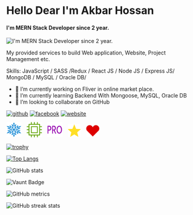 # Hello Dear I'm Akbar Hossan 
#### I'm MERN Stack Developer since 2 year.
![I'm MERN Stack Developer since 2 year.](https://github.com/MdAkbar05/myCodingFlats/blob/main/img/pxfuel%20(1).jpg)

My provided services to build Web application, Website, Project Management etc.

Skills: JavaScript / SASS /Redux / React JS / Node JS / Express JS/ MongoDB / MySQL / Oracle DB/

- 🔭 I’m currently working on Fliver in online market place. 
- 🌱 I’m currently learning Backend With Mongoose, MySQL, Oracle DB  
- 👯 I’m looking to collaborate on GitHub 


[<img src='https://cdn.jsdelivr.net/npm/simple-icons@3.0.1/icons/github.svg' alt='github' height='40'>](https://github.com/https://github.com/MdAkbar05)  [<img src='https://cdn.jsdelivr.net/npm/simple-icons@3.0.1/icons/facebook.svg' alt='facebook' height='40'>](https://www.facebook.com/https://m.facebook.com/profile.php/?id=100013338048933)  [<img src='https://cdn.jsdelivr.net/npm/simple-icons@3.0.1/icons/icloud.svg' alt='website' height='40'>](https://telepathist-samrat.netlify.app/)  

<a href='https://archiveprogram.github.com/'><img src='https://raw.githubusercontent.com/acervenky/animated-github-badges/master/assets/acbadge.gif' width='40' height='40'></a> <a href='https://docs.github.com/en/developers'><img src='https://raw.githubusercontent.com/acervenky/animated-github-badges/master/assets/devbadge.gif' width='40' height='40'></a> <a href='https://github.com/pricing'><img src='https://raw.githubusercontent.com/acervenky/animated-github-badges/master/assets/pro.gif' width='40' height='40'></a> <a href='https://stars.github.com/'><img src='https://raw.githubusercontent.com/acervenky/animated-github-badges/master/assets/starbadge.gif' width='35' height='35'></a> <a href='https://docs.github.com/en/github/supporting-the-open-source-community-with-github-sponsors'><img src='https://raw.githubusercontent.com/acervenky/animated-github-badges/master/assets/sponsorbadge.gif' width='35' height='35'></a> 

[![trophy](https://github-profile-trophy.vercel.app/?username=MdAkbar05)](https://github.com/ryo-ma/github-profile-trophy)

[![Top Langs](https://github-readme-stats.vercel.app/api/top-langs/?username=https://github.com/MdAkbar05)](https://github.com/anuraghazra/github-readme-stats)

![GitHub stats](https://github-readme-stats.vercel.app/api?username=https://github.com/MdAkbar05&show_icons=true)  

![Vaunt Badge](https://api.vaunt.dev/v1/github/entities/https://github.com/MdAkbar05/contributions?format=svg&private=false)  

![GitHub metrics](https://metrics.lecoq.io/https://github.com/MdAkbar05)  

![GitHub streak stats](https://streak-stats.demolab.com/?user=https://github.com/MdAkbar05)  

